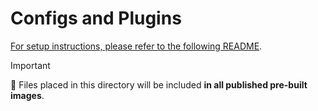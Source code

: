 # Configs and Plugins

[For setup instructions, please refer to the following README](../../config/README.md).

> [!IMPORTANT]
> 🔧 Files placed in this directory will be included **in all published pre-built images**.
